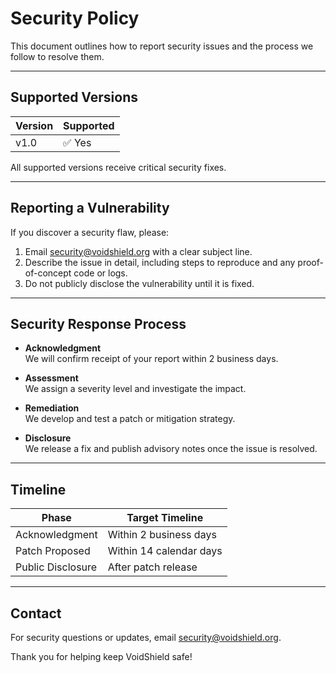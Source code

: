 # Security Policy

This document outlines how to report security issues and the process we follow to resolve them.

---

## Supported Versions

| Version | Supported |
|---------|-----------|
| v1.0    | ✅ Yes     |

All supported versions receive critical security fixes.

---

## Reporting a Vulnerability

If you discover a security flaw, please:

1. Email security@voidshield.org with a clear subject line.  
2. Describe the issue in detail, including steps to reproduce and any proof-of-concept code or logs.  
3. Do not publicly disclose the vulnerability until it is fixed.

---

## Security Response Process

- **Acknowledgment**  
  We will confirm receipt of your report within 2 business days.

- **Assessment**  
  We assign a severity level and investigate the impact.

- **Remediation**  
  We develop and test a patch or mitigation strategy.

- **Disclosure**  
  We release a fix and publish advisory notes once the issue is resolved.

---

## Timeline

| Phase             | Target Timeline       |
|-------------------|-----------------------|
| Acknowledgment    | Within 2 business days |
| Patch Proposed    | Within 14 calendar days |
| Public Disclosure | After patch release   |

---

## Contact

For security questions or updates, email security@voidshield.org.  

Thank you for helping keep VoidShield safe!

